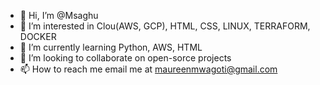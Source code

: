 - 👋 Hi, I’m @Msaghu
- 👀 I’m interested in Clou(AWS, GCP), HTML, CSS, LINUX, TERRAFORM, DOCKER
- 🌱 I’m currently learning Python, AWS, HTML
- 💞️ I’m looking to collaborate on open-sorce projects
- 📫 How to reach me email me at maureenmwagoti@gmail.com

<!---
Msaghu/Msaghu is a ✨ special ✨ repository because its `README.md` (this file) appears on your GitHub profile.
You can click the Preview link to take a look at your changes.
--->
